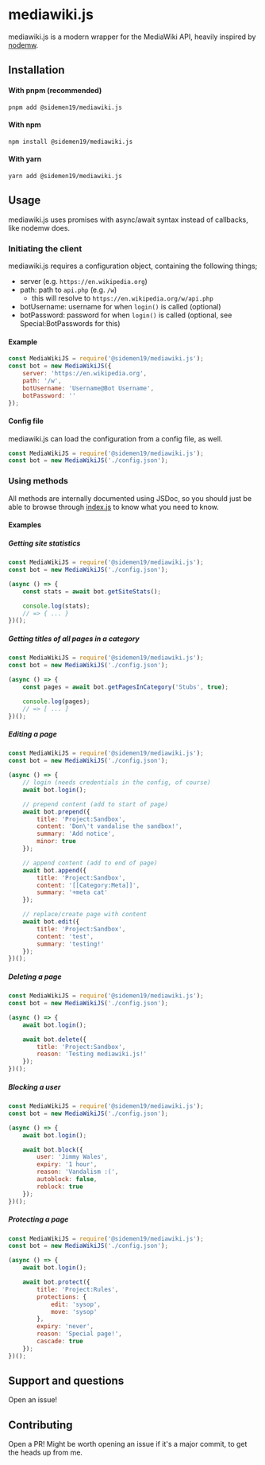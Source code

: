 # mediawiki.js
mediawiki.js is a modern wrapper for the MediaWiki API, heavily inspired by [nodemw](https://github.com/macbre/nodemw).

## Installation
#### With pnpm (recommended)
`pnpm add @sidemen19/mediawiki.js`

#### With npm
`npm install @sidemen19/mediawiki.js`

#### With yarn
`yarn add @sidemen19/mediawiki.js`

## Usage
mediawiki.js uses promises with async/await syntax instead of callbacks, like nodemw does.

### Initiating the client
mediawiki.js requires a configuration object, containing the following things;
* server (e.g. `https://en.wikipedia.org`)
* path: path to `api.php` (e.g. `/w`)
    * this will resolve to `https://en.wikipedia.org/w/api.php`
* botUsername: username for when `login()` is called (optional)
* botPassword: password for when `login()` is called (optional, see Special:BotPasswords for this)

#### Example
```js
const MediaWikiJS = require('@sidemen19/mediawiki.js');
const bot = new MediaWikiJS({
    server: 'https://en.wikipedia.org',
    path: '/w',
    botUsername: 'Username@Bot Username',
    botPassword: ''
});
```

#### Config file
mediawiki.js can load the configuration from a config file, as well.
```js
const MediaWikiJS = require('@sidemen19/mediawiki.js');
const bot = new MediaWikiJS('./config.json');
```

### Using methods
All methods are internally documented using JSDoc, so you should just be able to browse through [index.js](src/index.js) to know what you need to know.

#### Examples
##### Getting site statistics
```js
const MediaWikiJS = require('@sidemen19/mediawiki.js');
const bot = new MediaWikiJS('./config.json');

(async () => {
    const stats = await bot.getSiteStats();

    console.log(stats);
    // => { ... }
})();
```

##### Getting titles of all pages in a category
```js
const MediaWikiJS = require('@sidemen19/mediawiki.js');
const bot = new MediaWikiJS('./config.json');

(async () => {
    const pages = await bot.getPagesInCategory('Stubs', true);

    console.log(pages);
    // => [ ... ]
})();
```

##### Editing a page
```js
const MediaWikiJS = require('@sidemen19/mediawiki.js');
const bot = new MediaWikiJS('./config.json');

(async () => {
    // login (needs credentials in the config, of course)
    await bot.login();

    // prepend content (add to start of page)
    await bot.prepend({
        title: 'Project:Sandbox',
        content: 'Don\'t vandalise the sandbox!',
        summary: 'Add notice',
        minor: true
    });

    // append content (add to end of page)
    await bot.append({
        title: 'Project:Sandbox',
        content: '[[Category:Meta]]',
        summary: '+meta cat'
    });

    // replace/create page with content
    await bot.edit({
        title: 'Project:Sandbox',
        content: 'test',
        summary: 'testing!'
    });
})();
```

##### Deleting a page
```js
const MediaWikiJS = require('@sidemen19/mediawiki.js');
const bot = new MediaWikiJS('./config.json');

(async () => {
    await bot.login();

    await bot.delete({
        title: 'Project:Sandbox',
        reason: 'Testing mediawiki.js!'
    });
})();
```

##### Blocking a user
```js
const MediaWikiJS = require('@sidemen19/mediawiki.js');
const bot = new MediaWikiJS('./config.json');

(async () => {
    await bot.login();

    await bot.block({
        user: 'Jimmy Wales',
        expiry: '1 hour',
        reason: 'Vandalism :(',
        autoblock: false,
        reblock: true
    });
})();
```

##### Protecting a page
```js
const MediaWikiJS = require('@sidemen19/mediawiki.js');
const bot = new MediaWikiJS('./config.json');

(async () => {
    await bot.login();

    await bot.protect({
        title: 'Project:Rules',
        protections: {
            edit: 'sysop',
            move: 'sysop'
        },
        expiry: 'never',
        reason: 'Special page!',
        cascade: true
    });
})();
```

## Support and questions
Open an issue!

## Contributing
Open a PR! Might be worth opening an issue if it's a major commit, to get the heads up from me.